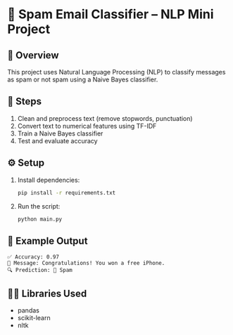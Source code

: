 # 🧠 Spam Email Classifier – NLP Mini Project

## 📘 Overview
This project uses Natural Language Processing (NLP) to classify messages as spam or not spam using a Naive Bayes classifier.

## 🧩 Steps
1. Clean and preprocess text (remove stopwords, punctuation)
2. Convert text to numerical features using TF-IDF
3. Train a Naive Bayes classifier
4. Test and evaluate accuracy

## ⚙️ Setup
1. Install dependencies:
   ```bash
   pip install -r requirements.txt
   ```
2. Run the script:
   ```bash
   python main.py
   ```

## 🧠 Example Output
```
✅ Accuracy: 0.97
🧠 Message: Congratulations! You won a free iPhone.
🔍 Prediction: 🚫 Spam
```

## 🧑‍💻 Libraries Used
- pandas
- scikit-learn
- nltk

